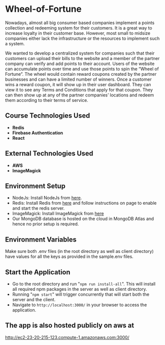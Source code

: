 # Wheel-of-Fortune

Nowadays, almost all big consumer based companies implement a points collection and redeeming system for their customers. It is a great way to increase loyalty in their customer base. However, most small to midsize companies either lack the infrastructure or the resources to implement such a system.

We wanted to develop a centralized system for companies such that their customers can upload their bills to the website and a member of the partner company can verify and add points to their account. Users of the website can accumulate points over time and use those points to spin the “Wheel of Fortune”. The wheel would contain reward coupons created by the partner businesses and can have a limited number of winners. Once a customer wins a reward coupon, it will show up in their user dashboard. They can view it to see any Terms and Conditions that apply for that coupon. They can then show up at any of the partner companies’ locations and redeem them according to their terms of service.

## Course Technologies Used

- **Redis**
- **Firebase Authentication**
- **React**

## External Technologies Used

- **AWS**
- **ImageMagick**

## Environment Setup

- NodeJs: Install NodeJs from [here](https://nodejs.org/en).
- Redis: Install Redis from [here](https://redis.io/docs/getting-started/) and follow instructions on page to enable and start the redis server.
- ImageMagick: Install ImageMagick from [here](https://imagemagick.org/script/download.php)
- Our MongoDB database is hosted on the cloud in MongoDB Atlas and hence no prior setup is required.

## Environment Variables

Make sure both .env files (in the root directory as well as client directory) have values for all the keys as provided in the sample.env files.

## Start the Application
- Go to the root directory and run "`npm run install-all`". This will install all required npm packages in the server as well as client directory.
- Running "`npm start`" will trigger concurrently that will start both the server and the client.
- Navigate to `http://localhost:3000/` in your browser to access the application.
## The app is also hosted publicly on aws at
http://ec2-23-20-215-123.compute-1.amazonaws.com:3000/
